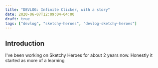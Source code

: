 ```yaml
---
title: "DEVLOG: Infinite Clicker, with a story"
date: 2020-06-07T12:09:04-04:00
draft: true
tags: ["devlog", "sketchy-heroes", "devlog-sketchy-heroes"]
---
```


## Introduction
I've been working on Sketchy Heroes for about 2 years now. Honestly it started as more of a learning 
